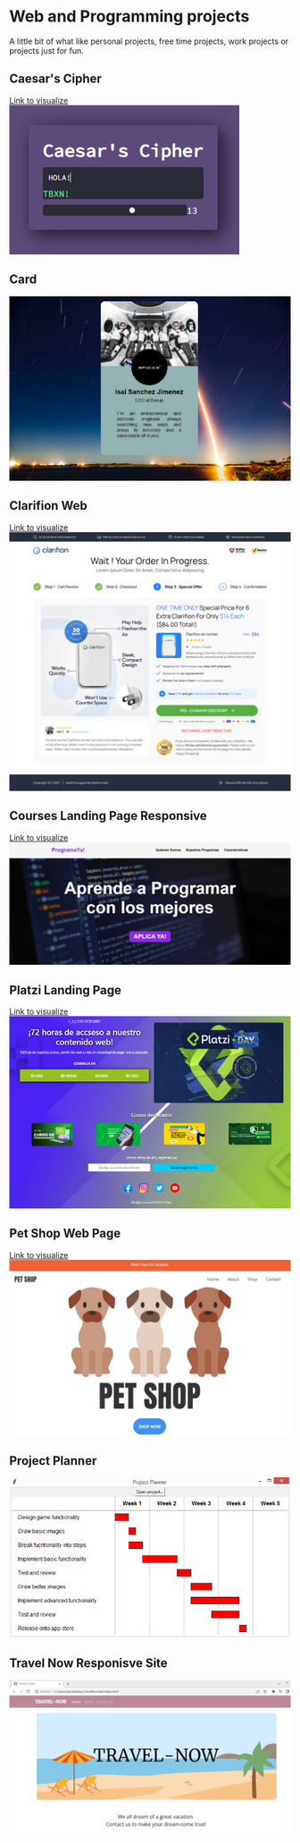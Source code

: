 <h1>Web and Programming projects</h1>
A little bit of what like personal projects, free time projects, work projects or projects just for fun.
<h2>Caesar's Cipher</h2>
<a href="https://caesarsciphergui.netlify.app/">Link to visualize</a>
<img src="CaesarsCipher/CaesarsCipher.PNG">
<br>
<h2>Card</h2>
<img src="Card/Card.PNG">
<br>
<h2>Clarifion Web</h2>
<a href="https://clarifionweb.netlify.app/">Link to visualize</a>
<img src="ClarifionWeb/Clarifion Upsell.png">
<br>
<h2>Courses Landing Page Responsive</h2>
<a href="https://courseslandingpage.netlify.app/">Link to visualize</a>
<img src="CoursesLandingPageResponsive/CoursesResponsiveLanding.JPG">
<br>
<h2>Platzi Landing Page</h2>
<a href="https://platzilandingpage.netlify.app/">Link to visualize</a>
<img src="PlatziLandingPage/LandingPage.PNG"></img>
<br>
<h2>Pet Shop Web Page</h2>
<a href="https://boisterous-griffin-2d08f4.netlify.app/">Link to visualize</a>
<img src="PetShopWebPage/PetShop.JPG">
<br>
<h2>Project Planner</h2>
<img src="ProjectPlanner/ProjectPlanner.PNG">
<br>
<h2>Travel Now Responisve Site</h2>
<img src="TravelNowSite/TravelNow.PNG">
